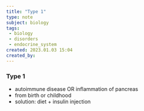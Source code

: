 ```yaml
---
title: "Type 1"
type: note
subject: biology
tags:
 - biology
 - disorders
 - endocrine_system
created: 2023.01.03 15:04
created_by: 
---
```

### Type 1

- autoimmune disease OR inflammation of pancreas
- from birth or childhood
- solution: diet + insulin injection